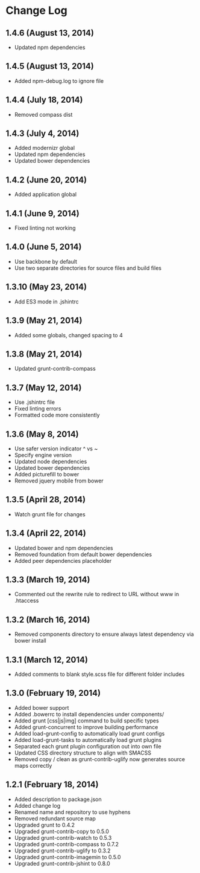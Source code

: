 Change Log
=============

## 1.4.6 (August 13, 2014)

  - Updated npm dependencies

## 1.4.5 (August 13, 2014)

  - Added npm-debug.log to ignore file

## 1.4.4 (July 18, 2014)

  - Removed compass dist


## 1.4.3 (July 4, 2014)

  - Added modernizr global
  - Updated npm dependencies
  - Updated bower dependencies

## 1.4.2 (June 20, 2014)

  - Added application global

## 1.4.1 (June 9, 2014)

  - Fixed linting not working

## 1.4.0 (June 5, 2014)

  - Use backbone by default
  - Use two separate directories for source files and build files

## 1.3.10 (May 23, 2014)

  - Add ES3 mode in .jshintrc

## 1.3.9 (May 21, 2014)

  - Added some globals, changed spacing to 4

## 1.3.8 (May 21, 2014)

  - Updated grunt-contrib-compass

## 1.3.7 (May 12, 2014)

  - Use .jshintrc file
  - Fixed linting errors
  - Formatted code more consistently


## 1.3.6 (May 8, 2014)

  - Use safer version indicator ^ vs ~
  - Specify engine version
  - Updated node dependencies
  - Updated bower dependencies
  - Added picturefill to bower
  - Removed jquery mobile from bower

## 1.3.5 (April 28, 2014)

  - Watch grunt file for changes

## 1.3.4 (April 22, 2014)

  - Updated bower and npm dependencies
  - Removed foundation from default bower dependencies
  - Added peer dependencies placeholder

## 1.3.3 (March 19, 2014)

  - Commented out the rewrite rule to redirect to URL without www in .htaccess

## 1.3.2 (March 16, 2014)

  - Removed components directory to ensure always latest dependency via bower install

## 1.3.1 (March 12, 2014)

  - Added comments to blank style.scss file for different folder includes

## 1.3.0 (February 19, 2014)

  - Added bower support
  - Added .bowerrc to install dependencies under components/
  - Added grunt [css|js|img] command to build specific types
  - Added grunt-concurrent to improve building performance
  - Added load-grunt-config to automatically load grunt configs
  - Added load-grunt-tasks to automatically load grunt plugins
  - Separated each grunt plugin configuration out into own file
  - Updated CSS directory structure to align with SMACSS
  - Removed copy / clean as grunt-contrib-uglify now generates source maps correctly


## 1.2.1 (February 18, 2014)

  - Added description to package.json
  - Added change log
  - Renamed name and repository to use hyphens
  - Removed redundant source map
  - Upgraded grunt to 0.4.2
  - Upgraded grunt-contrib-copy to 0.5.0
  - Upgraded grunt-contrib-watch to 0.5.3
  - Upgraded grunt-contrib-compass to 0.7.2
  - Upgraded grunt-contrib-uglify to 0.3.2
  - Upgraded grunt-contrib-imagemin to 0.5.0
  - Upgraded grunt-contrib-jshint to 0.8.0
